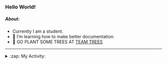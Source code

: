 ### Hello World!

##### About:
- Currently I am a student.
- 🌱 I’m learning how to make better documentation.
- 🌱 GO PLANT SOME TREES AT [TEAM TREES](https://teamtrees.org/)

---
<details>
  <summary>:zap: My Activity:</summary>
  
<!--START_SECTION:waka-->
![Code Time](http://img.shields.io/badge/Code%20Time-1%2C155%20hrs%208%20mins-blue)

**I'm a Night 🦉** 

```text
🌞 Morning                1785 commits        ██░░░░░░░░░░░░░░░░░░░░░░░   09.95 % 
🌆 Daytime                6148 commits        █████████░░░░░░░░░░░░░░░░   34.28 % 
🌃 Evening                5089 commits        ███████░░░░░░░░░░░░░░░░░░   28.37 % 
🌙 Night                  4915 commits        ███████░░░░░░░░░░░░░░░░░░   27.40 % 
```
📅 **I'm Most Productive on Wednesday** 

```text
Monday                   2584 commits        ████░░░░░░░░░░░░░░░░░░░░░   14.41 % 
Tuesday                  2439 commits        ███░░░░░░░░░░░░░░░░░░░░░░   13.60 % 
Wednesday                4158 commits        ██████░░░░░░░░░░░░░░░░░░░   23.18 % 
Thursday                 2282 commits        ███░░░░░░░░░░░░░░░░░░░░░░   12.72 % 
Friday                   1813 commits        ███░░░░░░░░░░░░░░░░░░░░░░   10.11 % 
Saturday                 1585 commits        ██░░░░░░░░░░░░░░░░░░░░░░░   08.84 % 
Sunday                   3076 commits        ████░░░░░░░░░░░░░░░░░░░░░   17.15 % 
```


📊 **This Week I Spent My Time On** 

```text
🔥 Editors: 
VS Code                  2 hrs 23 mins       █████████████████████████   100.00 % 

🐱‍💻 Projects: 
praise                   1 hr 35 mins        █████████████████░░░░░░░░   66.88 % 
CSF31                    47 mins             ████████░░░░░░░░░░░░░░░░░   33.12 % 
```


 Last Updated on 03/08/2023 19:09:40 UTC
<!--END_SECTION:waka-->
</details>
